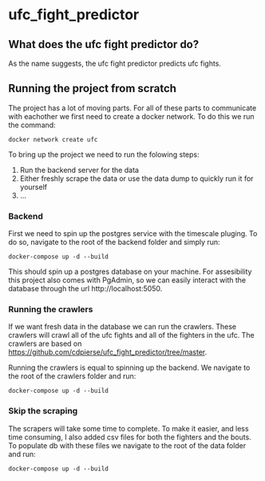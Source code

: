 # ufc_fight_predictor

## What does the ufc fight predictor do?
As the name suggests, the ufc fight predictor predicts ufc fights.

## Running the project from scratch
The project has a lot of moving parts. For all of these parts to communicate with eachother we first need to create a docker network. To do this we run the command:
```
docker network create ufc
```
To bring up the project we need to run the folowing steps:<br />
1. Run the backend server for the data<br />
2. Either freshly scrape the data or use the data dump to quickly run it for yourself<br />
3. ...

### Backend
First we need to spin up the postgres service with the timescale pluging. To do so, navigate to the root of the backend folder and simply run:

```
docker-compose up -d --build
```
This should spin up a postgres database on your machine. For assesibility this project also comes with PgAdmin, so we can easily interact with the database through the url http://localhost:5050.

### Running the crawlers
If we want fresh data in the database we can run the crawlers. These crawlers will crawl all of the ufc fights and all of the fighters in the ufc. The crawlers are based on https://github.com/cdpierse/ufc_fight_predictor/tree/master.

Running the crawlers is equal to spinning up the backend. We navigate to the root of the crawlers folder and run: 
```
docker-compose up -d --build
```

### Skip the scraping
The scrapers will take some time to complete. To make it easier, and less time consuming, I also added csv files for both the fighters and the bouts. To populate db with these files we navigate to the root of the data folder and run: 
```
docker-compose up -d --build
```
